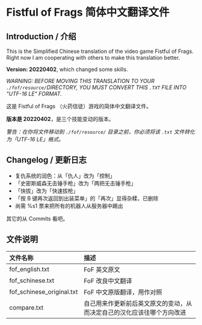 # Fistful of Frags 简体中文翻译文件

## Introduction / 介绍

This is the Simplified Chinese translation of the video game Fistful of Frags.
Right now I am cooperating with others to make this translation better.

**Version: 20220402**, which changed some skills.

*WARNING: BEFORE MOVING THIS TRANSLATION TO YOUR `./fof/resource/`DIRECTORY, YOU MUST CONVERT THIS `.TXT` FILE INTO "UTF-16 LE" FORMAT.*

这是 Fistful of Frags （火药信徒）游戏的简体中文翻译文件。

**版本是 20220402**，是三个技能变动的版本。

*警告：在你将文件移动到 `./fof/resource/` 目录之前，你必须将该 `.txt` 文件转化为「UTF-16 LE」格式。*

## Changelog / 更新日志
- 复仇系统的润色：从「仇人」改为「控制」
- 「史密斯威森无击锤手枪」改为「两把无击锤手枪」
- 「快拔」改为「快速拔枪」
- 「按 B 键再次返回到出装菜单」的「再次」显得杂糅，已删除
- 尚需 %s1 票来把所有的机器人从服务器中踢出

其它的从 Commits 看吧。

## 文件说明

|文件名称|描述|
|:--|:--|
|fof_english.txt|FoF 英文原文|
|fof_schinese.txt|FoF 改良中文翻译|
|fof_schinese_original.txt|FoF 中文原版翻译，用作对照|
|compare.txt|自己用来作更新前后英文原文的变动，从而决定自己的汉化应该往哪个方向改进|
